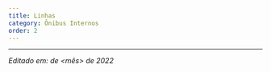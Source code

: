 ```yaml
---
title: Linhas 
category: Ônibus Internos
order: 2
---
```


<TEXTO>

---

*Editado em: <dia> de <mês> de 2022*
